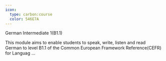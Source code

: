 ```yaml
---
icon:
  type: carbon:course
  color: 546E7A
---
```

German Intermediate 1(B1.1)

This module aims to enable students to speak, write, listen and read German to level B1.1 of the Common European Framework Reference(CEFR) for Languag ... 
